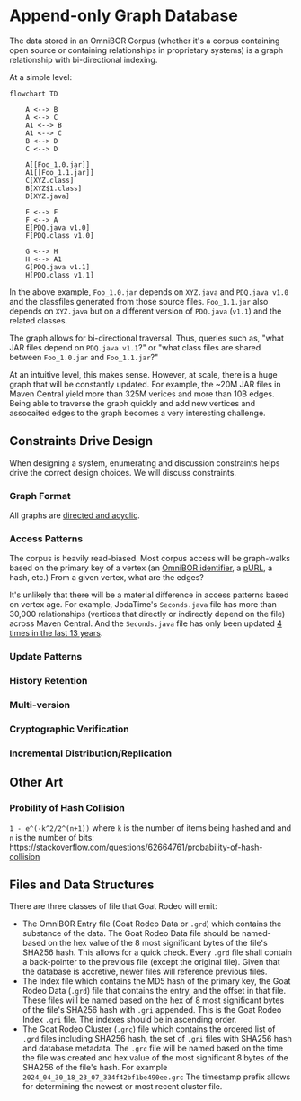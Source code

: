 # Append-only Graph Database

The data stored in an OmniBOR Corpus (whether it's a corpus containing
open source or containing relationships in proprietary systems) is
a graph relationship with bi-directional indexing.

At a simple level:

```mermaid
flowchart TD

    A <--> B
    A <--> C
    A1 <--> B
    A1 <--> C
    B <--> D
    C <--> D

    A[[Foo_1.0.jar]]
    A1[[Foo_1.1.jar]]
    C[XYZ.class]
    B[XYZ$1.class]
    D[XYZ.java]

    E <--> F
    F <--> A
    E[PDQ.java v1.0]
    F[PDQ.class v1.0]

    G <--> H
    H <--> A1
    G[PDQ.java v1.1]
    H[PDQ.class v1.1]
```

In the above example, `Foo_1.0.jar` depends on `XYZ.java` and `PDQ.java v1.0` and the classfiles
generated from those source files. `Foo_1.1.jar` also depends on `XYZ.java` but on a different
version of `PDQ.java` (`v1.1`) and the related classes.

The graph allows for bi-directional traversal. Thus, queries such as, "what JAR files depend
on `PDQ.java v1.1`?" or "what class files are shared between `Foo_1.0.jar` and `Foo_1.1.jar`?"

At an intuitive level, this makes sense. However, at scale, there is a huge graph that will
be constantly updated. For example, the ~20M JAR files in Maven Central yield more than
325M verices and more than 10B edges. Being able to traverse the graph quickly and add
new vertices and assocaited edges to the graph becomes a very interesting challenge.

## Constraints Drive Design

When designing a system, enumerating and discussion constraints
helps drive the correct design choices. We will discuss constraints.

### Graph Format

All graphs are [directed and acyclic](https://en.wikipedia.org/wiki/Directed_acyclic_graph).

### Access Patterns

The corpus is heavily read-biased. Most corpus access will be graph-walks based on
the primary key of a vertex (an [OmniBOR identifier](https://omnibor.io/), 
a [pURL](https://github.com/package-url/purl-spec), a hash, etc.) From a given vertex,
what are the edges?

It's unlikely that there will be a material difference in access patterns based on vertex
age. For example, JodaTime's `Seconds.java` file has more than 30,000 relationships (vertices
that directly or indirectly depend on the file) across Maven Central. And the `Seconds.java`
file has only been updated 
[4 times in the last 13 years](https://github.com/JodaOrg/joda-time/commits/v2.12.7/src/main/java/org/joda/time/Seconds.java).


### Update Patterns

### History Retention

### Multi-version

### Cryptographic Verification

### Incremental Distribution/Replication

## Other Art

### Probility of Hash Collision

`1 - e^(-k^2/2^(n+1))` where `k` is the number of items being hashed and and `n` is the number of bits:
https://stackoverflow.com/questions/62664761/probability-of-hash-collision

## Files and Data Structures

There are three classes of file that Goat Rodeo will emit:

* The OmniBOR Entry file (Goat Rodeo Data or `.grd`) which contains the substance of the data. The Goat Rodeo Data file should be named-based
  on the hex value of the 8 most significant bytes of the file's SHA256 hash. This allows for a quick check. Every `.grd` file shall contain
  a back-pointer to the previous file (except the original file). Given that the database is accretive, newer files will reference
  previous files. 
* The Index file which contains the MD5 hash of the primary key, the Goat Rodeo Data (`.grd`) file that contains the entry, and the offset in that file. These files will be named based on the hex of 8 most significant bytes of the file's SHA256 hash with `.gri` appended.
  This is the Goat Rodeo Index `.gri` file. The indexes should be in ascending order.
* The Goat Rodeo Cluster (`.grc`) file which contains the ordered list of `.grd` files including SHA256 hash, the set of `.gri` files with SHA256 hash
  and database metadata. The `.grc` file will be named based on the time the file was created and hex value of the most significant 8 bytes of the SHA256 of the file's hash. For example `2024_04_30_18_23_07_334f42bf1be490ee.grc` The timestamp prefix allows for determining the newest or most
  recent cluster file.

